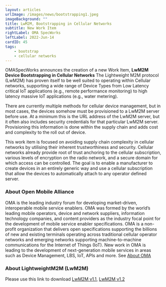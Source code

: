```yaml
---
layout: articles
urlImage: /images/news/bootstrapping1.jpeg
imageBackground: ""
title: LwM2M, Bootstrapping in Cellular Networks
subtitle: New Work Item
rightLabel: OMA SpecWorks
leftLabel: 2022-Jun-14
cardID: 45
tags:
    - bootstrap
    - cellular networks
---
```


OMASpecWorks announces the creation of a new Work Item, **LwM2M Device Bootstrapping in Cellular Networks** The Lightweight M2M protocol (LwM2M) has proven itself to be well suited to operating within Cellular networks, supporting a wide range of Device Types from Low Latency critical IoT applications (e.g., remote performance monitoring) to high latency massive IoT applications (e.g., water metering).

<!--more-->

There are currently multiple methods for cellular device management, but in most cases, the devices somehow must be provisioned to a LwM2M server before use. At a minimum this is the URL address of the LwM2M server, but it often also includes security credentials for that particular LwM2M server. Provisioning this information is done within the supply chain and adds cost and complexity to the roll out of device.

This work item is focused on avoiding supply chain complexity in cellular networks by utilising their inherent trustworthiness and security. Cellular networks already provide root of trust anchoring to the cellular subscription, various levels of encryption on the radio network, and a secure domain for which access can be controlled.  The goal is to enable a manufacturer to create devices in an entirely generic way and use a cellular subscription that allow the devices to automatically attach to any operator defined server.

### About Open Mobile Alliance

OMA is the leading industry forum for developing market-driven, interoperable mobile service enablers. OMA was formed by the world’s leading mobile operators, device and network suppliers, information technology companies, and content providers as the industry focal point for the development of mobile service enabler specifications. OMA is a non-profit organization that delivers open specifications supporting the billions of new and existing terminals operating across traditional cellular operator networks and emerging networks supporting machine-to-machine communications for the Internet of Things (IoT). New work in OMA is leading to the development of next-generation mobile services in areas such as Device Management, LBS, IoT, APIs and more. See [About OMA](/omaspecworks/about)

### About LightweightM2M (LwM2M)
Please use this link to download [LwM2M v1.1](https://www.openmobilealliance.org/release/LightweightM2M/V1_1-20180710-A/), [LwM2M v1.2](https://www.openmobilealliance.org/release/LightweightM2M/V1_2-20201110-A/)
